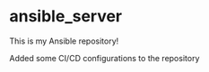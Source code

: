 # ansible_server

This is my Ansible repository!

Added some CI/CD configurations to the repository
